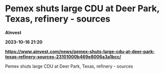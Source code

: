 # Pemex shuts large CDU at Deer Park, Texas, refinery - sources
**AInvest**

**2023-10-16 21:20**

**https://www.ainvest.com/news/pemex-shuts-large-cdu-at-deer-park-texas-refinery-sources-23101000b469e8006a3a1bcc/**

Pemex shuts large CDU at Deer Park, Texas, refinery - sources